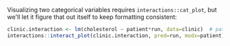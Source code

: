 Visualizing two categorical variables requires `interactions::cat_plot`, but we'll let it figure that out itself to keep formatting consistent:
```r
clinic.interaction <- lm(cholesterol ~ patient*run, data=clinic)  # patient and run are categorical predictors
interactions::interact_plot(clinic.interaction, pred=run, modx=patient)
```